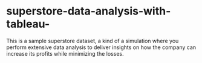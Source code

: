 # superstore-data-analysis-with-tableau-
This is a sample superstore dataset, a kind of a simulation where you perform extensive data analysis to deliver insights on how the company can increase its profits while minimizing the losses.
